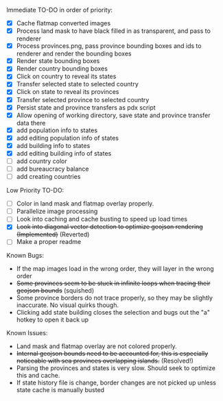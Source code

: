 Immediate TO-DO in order of priority:
- [x] Cache flatmap converted images
- [x] Process land mask to have black filled in as transparent, and pass to renderer
- [x] Process provinces.png, pass province bounding boxes and ids to renderer and render the bounding boxes
- [x] Render state bounding boxes
- [x] Render country bounding boxes
- [x] Click on country to reveal its states
- [x] Transfer selected state to selected country
- [x] Click on state to reveal its provinces
- [x] Transfer selected province to selected country
- [x] Persist state and province transfers as pdx script
- [x] Allow opening of working directory, save state and province transfer data there
- [x] add population info to states
- [x] add editing population info of states
- [x] add building info to states
- [x] add editing building info of states
- [ ] add country color
- [ ] add bureaucracy balance
- [ ] add creating countries

Low Priority TO-DO:
- [ ] Color in land mask and flatmap overlay properly.
- [ ] Parallelize image processing
- [ ] Look into caching and cache busting to speed up load times
- [x] ~~Look into diagonal vector detection to optimize geojson rendering (Implemented)~~ (Reverted)
- [ ] Make a proper readme

Known Bugs:
- If the map images load in the wrong order, they will layer in the wrong order
- ~~Some provinces seem to be stuck in infinite loops when tracing their geojson bounds~~ (squished)
- Some province borders do not trace properly, so they may be slightly inaccurate. No visual quirks though.
- Clicking add state building closes the selection and bugs out the "a" hotkey to open it back up

Known Issues:
- Land mask and flatmap overlay are not colored properly.
- ~~Internal geojson bounds need to be accounted for, this is especially noticeable with sea provinces overlapping islands.~~ (Resolved!)
- Parsing the provinces and states is very slow. Should seek to optimize this and cache.
- If state history file is change, border changes are not picked up unless state cache is manually busted
